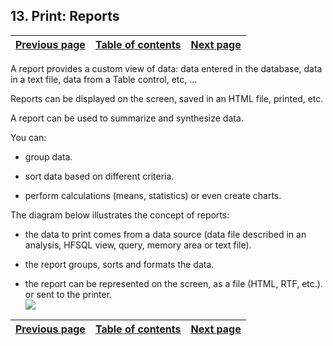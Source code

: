 
## 13. Print: Reports
			

| [Previous page](../Concepts_WD/1410086977.md) | [Table of contents](../Concepts_WD/1410087098.md) | [Next page](../Concepts_WD/1410086979.md) |
| --- | --- | --- |



<a name="NOTE1"></a>
<a name="NOTE1_1"></a>
A report provides a custom view of data: data entered in the database, data in a text file, data from a Table control, etc, ... 

Reports can be displayed on the screen, saved in an HTML file, printed, etc.

A report can be used to summarize and synthesize data.

You can:

- group data.

- sort data based on different criteria.

- perform calculations (means, statistics) or even create charts.




The diagram below illustrates the concept of reports:

- the data to print comes from a data source (data file described in an analysis, HFSQL view, query, memory area or text file).

- the report groups, sorts and formats the data.

- the report can be represented on the screen, as a file (HTML, RTF, etc.). or sent to the printer.<br>![](https://doc.pcsoft.fr/en-US/images/image.awp?langid=3&name=P1-Edition-Les-Etats.gif)





| [Previous page](../Concepts_WD/1410086977.md) | [Table of contents](../Concepts_WD/1410087098.md) | [Next page](../Concepts_WD/1410086979.md) |
| --- | --- | --- |




